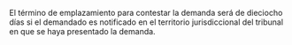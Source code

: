 El término de emplazamiento para contestar la demanda será de dieciocho días si el demandado es notificado en el territorio jurisdiccional del tribunal en que se haya presentado la demanda.